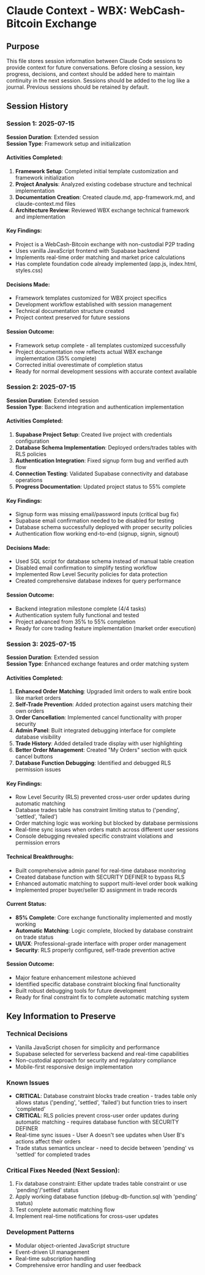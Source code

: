 # Claude Context - WBX: WebCash-Bitcoin Exchange

## Purpose

This file stores session information between Claude Code sessions to provide context for future conversations. Before closing a session, key progress, decisions, and context should be added here to maintain continuity in the next session. Sessions should be added to the log like a journal. Previous sessions should be retained by default.

## Session History

### Session 1: 2025-07-15
**Session Duration**: Extended session  
**Session Type**: Framework setup and initialization

#### Activities Completed:
1. **Framework Setup**: Completed initial template customization and framework initialization
2. **Project Analysis**: Analyzed existing codebase structure and technical implementation
3. **Documentation Creation**: Created claude.md, app-framework.md, and claude-context.md files
4. **Architecture Review**: Reviewed WBX exchange technical framework and implementation

#### Key Findings:
- Project is a WebCash-Bitcoin exchange with non-custodial P2P trading
- Uses vanilla JavaScript frontend with Supabase backend
- Implements real-time order matching and market price calculations
- Has complete foundation code already implemented (app.js, index.html, styles.css)

#### Decisions Made:
- Framework templates customized for WBX project specifics
- Development workflow established with session management
- Technical documentation structure created
- Project context preserved for future sessions

#### Session Outcome:
- Framework setup complete - all templates customized successfully
- Project documentation now reflects actual WBX exchange implementation (35% complete)
- Corrected initial overestimate of completion status
- Ready for normal development sessions with accurate context available

### Session 2: 2025-07-15
**Session Duration**: Extended session  
**Session Type**: Backend integration and authentication implementation

#### Activities Completed:
1. **Supabase Project Setup**: Created live project with credentials configuration
2. **Database Schema Implementation**: Deployed orders/trades tables with RLS policies
3. **Authentication Integration**: Fixed signup form bug and verified auth flow
4. **Connection Testing**: Validated Supabase connectivity and database operations
5. **Progress Documentation**: Updated project status to 55% complete

#### Key Findings:
- Signup form was missing email/password inputs (critical bug fix)
- Supabase email confirmation needed to be disabled for testing
- Database schema successfully deployed with proper security policies
- Authentication flow working end-to-end (signup, signin, signout)

#### Decisions Made:
- Used SQL script for database schema instead of manual table creation
- Disabled email confirmation to simplify testing workflow
- Implemented Row Level Security policies for data protection
- Created comprehensive database indexes for query performance

#### Session Outcome:
- Backend integration milestone complete (4/4 tasks)
- Authentication system fully functional and tested
- Project advanced from 35% to 55% completion
- Ready for core trading feature implementation (market order execution)

### Session 3: 2025-07-15
**Session Duration**: Extended session  
**Session Type**: Enhanced exchange features and order matching system

#### Activities Completed:
1. **Enhanced Order Matching**: Upgraded limit orders to walk entire book like market orders
2. **Self-Trade Prevention**: Added protection against users matching their own orders
3. **Order Cancellation**: Implemented cancel functionality with proper security
4. **Admin Panel**: Built integrated debugging interface for complete database visibility
5. **Trade History**: Added detailed trade display with user highlighting
6. **Better Order Management**: Created "My Orders" section with quick cancel buttons
7. **Database Function Debugging**: Identified and debugged RLS permission issues

#### Key Findings:
- Row Level Security (RLS) prevented cross-user order updates during automatic matching
- Database trades table has constraint limiting status to ('pending', 'settled', 'failed') 
- Order matching logic was working but blocked by database permissions
- Real-time sync issues when orders match across different user sessions
- Console debugging revealed specific constraint violations and permission errors

#### Technical Breakthroughs:
- Built comprehensive admin panel for real-time database monitoring
- Created database function with SECURITY DEFINER to bypass RLS
- Enhanced automatic matching to support multi-level order book walking
- Implemented proper buyer/seller ID assignment in trade records

#### Current Status:
- **85% Complete**: Core exchange functionality implemented and mostly working
- **Automatic Matching**: Logic complete, blocked by database constraint on trade status
- **UI/UX**: Professional-grade interface with proper order management
- **Security**: RLS properly configured, self-trade prevention active

#### Session Outcome:
- Major feature enhancement milestone achieved
- Identified specific database constraint blocking final functionality
- Built robust debugging tools for future development
- Ready for final constraint fix to complete automatic matching system

## Key Information to Preserve

### Technical Decisions
- Vanilla JavaScript chosen for simplicity and performance
- Supabase selected for serverless backend and real-time capabilities
- Non-custodial approach for security and regulatory compliance
- Mobile-first responsive design implementation

### Known Issues
- **CRITICAL**: Database constraint blocks trade creation - trades table only allows status ('pending', 'settled', 'failed') but function tries to insert 'completed'
- **CRITICAL**: RLS policies prevent cross-user order updates during automatic matching - requires database function with SECURITY DEFINER
- Real-time sync issues - User A doesn't see updates when User B's actions affect their orders
- Trade status semantics unclear - need to decide between 'pending' vs 'settled' for completed trades

### Critical Fixes Needed (Next Session):
1. Fix database constraint: Either update trades table constraint or use 'pending'/'settled' status
2. Apply working database function (debug-db-function.sql with 'pending' status)
3. Test complete automatic matching flow
4. Implement real-time notifications for cross-user updates

### Development Patterns
- Modular object-oriented JavaScript structure
- Event-driven UI management
- Real-time subscription handling
- Comprehensive error handling and user feedback